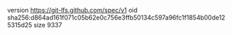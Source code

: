 version https://git-lfs.github.com/spec/v1
oid sha256:d864ad161f071c05b62e0c756e3ffb50134c597a96fc1f1854b00de125315d25
size 9337
